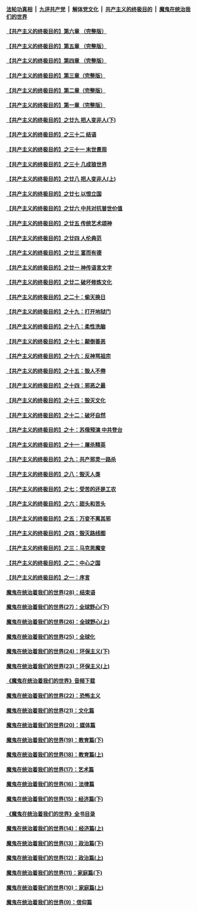 

####  [法轮功真相](../../../../basic/blob/master/README.md?t=06302031) &nbsp;|&nbsp; [九评共产党](../../../../9ping.md/blob/master/README.md?t=06302031) &nbsp;|&nbsp; [解体党文化](../../../../jtdwh.md/blob/master/README.md?t=06302031)  &nbsp;|&nbsp; [共产主义的终极目的](../../../../gczydzjmd.md/blob/master/README.md?t=06302031) &nbsp;|&nbsp; [魔鬼在统治我们的世界](../../../../mgztzwmdsj.md/blob/master/README.md?t=06302031) 

#### [【共产主义的终极目的】第六章 （完整版）](../pages/nsc422/n11428913.md?t=06302031) 

#### [【共产主义的终极目的】第五章 （完整版）](../pages/nsc422/n11428912.md?t=06302031) 

#### [【共产主义的终极目的】第四章 （完整版）](../pages/nsc422/n11428907.md?t=06302031) 

#### [【共产主义的终极目的】第三章（完整版）](../pages/nsc422/n11428848.md?t=06302031) 

#### [【共产主义的终极目的】第二章（完整版）](../pages/nsc422/n11428831.md?t=06302031) 

#### [【共产主义的终极目的】第一章（完整版）](../pages/nsc422/n11417651.md?t=06302031) 

#### [【共产主义的终极目的】之廿九 把人变非人(下)](../pages/nsc422/n11344140.md?t=06302031) 

#### [【共产主义的终极目的】之三十二 结语](../pages/nsc422/n11360535.md?t=06302031) 

#### [【共产主义的终极目的】之三十一 末世景观](../pages/nsc422/n11351129.md?t=06302031) 

#### [【共产主义的终极目的】之三十 几成狼世界](../pages/nsc422/n11348280.md?t=06302031) 

#### [【共产主义的终极目的】之廿八 把人变非人(上)](../pages/nsc422/n11340492.md?t=06302031) 

#### [【共产主义的终极目的】之廿七 以恨立国](../pages/nsc422/n11336944.md?t=06302031) 

#### [【共产主义的终极目的】之廿六 中共对抗普世价值](../pages/nsc422/n11324785.md?t=06302031) 

#### [【共产主义的终极目的】之廿五 传统艺术颂神](../pages/nsc422/n11296396.md?t=06302031) 

#### [【共产主义的终极目的】之廿四 人伦典范](../pages/nsc422/n11296397.md?t=06302031) 

#### [【共产主义的终极目的】之廿三 富而有德](../pages/nsc422/n11283598.md?t=06302031) 

#### [【共产主义的终极目的】之廿一 神传语言文字](../pages/nsc422/n11263265.md?t=06302031) 

#### [【共产主义的终极目的】之廿二 破坏修炼文化](../pages/nsc422/n11245728.md?t=06302031) 

#### [【共产主义的终极目的】之二十：偷天换日](../pages/nsc422/n11238846.md?t=06302031) 

#### [【共产主义的终极目的】之十九：打开地狱门](../pages/nsc422/n11206376.md?t=06302031) 

#### [【共产主义的终极目的】之十八：柔性洗脑](../pages/nsc422/n11199994.md?t=06302031) 

#### [【共产主义的终极目的】之十七：颠倒善恶](../pages/nsc422/n11179782.md?t=06302031) 

#### [【共产主义的终极目的】之十六：反神骂祖宗](../pages/nsc422/n11166798.md?t=06302031) 

#### [【共产主义的终极目的】之十五：毁人不倦](../pages/nsc422/n11166792.md?t=06302031) 

#### [【共产主义的终极目的】之十四：邪恶之最](../pages/nsc422/n11150249.md?t=06302031) 

#### [【共产主义的终极目的】之十三：毁灭文化](../pages/nsc422/n11135227.md?t=06302031) 

#### [【共产主义的终极目的】之十二：破坏自然](../pages/nsc422/n11135214.md?t=06302031) 

#### [【共产主义的终极目的】之十：苏俄预演 中共登台](../pages/nsc422/n11118424.md?t=06302031) 

#### [【共产主义的终极目的】之十一：屠杀精英](../pages/nsc422/n11118442.md?t=06302031) 

#### [【共产主义的终极目的】之九：共产邪灵一路杀](../pages/nsc422/n11114139.md?t=06302031) 

#### [【共产主义的终极目的】之八：毁灭人类](../pages/nsc422/n11108503.md?t=06302031) 

#### [【共产主义的终极目的】之七：受苦的还是工农](../pages/nsc422/n11101809.md?t=06302031) 

#### [【共产主义的终极目的】之六：甜头和苦头](../pages/nsc422/n11096971.md?t=06302031) 

#### [【共产主义的终极目的】之五：万变不离其邪](../pages/nsc422/n11091285.md?t=06302031) 

#### [【共产主义的终极目的】之四：毁灭路线图](../pages/nsc422/n11086284.md?t=06302031) 

#### [【共产主义的终极目的】之三：马克思魔变](../pages/nsc422/n11061941.md?t=06302031) 

#### [【共产主义的终极目的】之二：中心之国](../pages/nsc422/n11047728.md?t=06302031) 

#### [【共产主义的终极目的】之一：序言](../pages/nsc422/n11086077.md?t=06302031) 

#### [魔鬼在统治着我们的世界(28)：结束语](../pages/nsc422/n10936246.md?t=06302031) 

#### [魔鬼在统治着我们的世界(27)：全球野心(下)](../pages/nsc422/n10928319.md?t=06302031) 

#### [魔鬼在统治着我们的世界(26)：全球野心(上)](../pages/nsc422/n10900318.md?t=06302031) 

#### [魔鬼在统治着我们的世界(25)：全球化](../pages/nsc422/n10788205.md?t=06302031) 

#### [魔鬼在统治着我们的世界(24)：环保主义(下)](../pages/nsc422/n10695307.md?t=06302031) 

#### [魔鬼在统治着我们的世界(23)：环保主义(上)](../pages/nsc422/n10688613.md?t=06302031) 

#### [《魔鬼在统治着我们的世界》音频下载](../pages/nsc422/n10635553.md?t=06302031) 

#### [魔鬼在统治着我们的世界(22)：恐怖主义](../pages/nsc422/n10614727.md?t=06302031) 

#### [魔鬼在统治着我们的世界(21)：文化篇](../pages/nsc422/n10597706.md?t=06302031) 

#### [魔鬼在统治着我们的世界(20)：媒体篇](../pages/nsc422/n10586579.md?t=06302031) 

#### [魔鬼在统治着我们的世界(19)：教育篇(下)](../pages/nsc422/n10564808.md?t=06302031) 

#### [魔鬼在统治着我们的世界(18)：教育篇(上)](../pages/nsc422/n10526970.md?t=06302031) 

#### [魔鬼在统治着我们的世界(17)：艺术篇](../pages/nsc422/n10499093.md?t=06302031) 

#### [魔鬼在统治着我们的世界(16)：法律篇](../pages/nsc422/n10485969.md?t=06302031) 

#### [魔鬼在统治着我们的世界(15)：经济篇(下)](../pages/nsc422/n10469975.md?t=06302031) 

#### [《魔鬼在统治着我们的世界》全书目录](../pages/nsc422/n10464261.md?t=06302031) 

#### [魔鬼在统治着我们的世界(14)：经济篇(上)](../pages/nsc422/n10457370.md?t=06302031) 

#### [魔鬼在统治着我们的世界(13)：政治篇(下)](../pages/nsc422/n10448270.md?t=06302031) 

#### [魔鬼在统治着我们的世界(12)：政治篇(上)](../pages/nsc422/n10444576.md?t=06302031) 

#### [魔鬼在统治着我们的世界(11)：家庭篇(下)](../pages/nsc422/n10440961.md?t=06302031) 

#### [魔鬼在统治着我们的世界(10)：家庭篇(上)](../pages/nsc422/n10435448.md?t=06302031) 

#### [魔鬼在统治着我们的世界(9)：信仰篇](../pages/nsc422/n10432159.md?t=06302031) 

